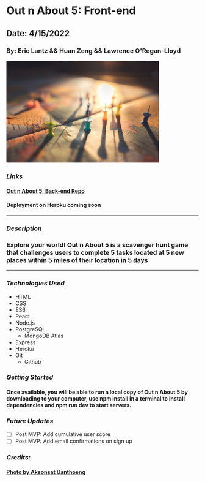 # Out n About 5: Front-end

## Date: 4/15/2022

### By: Eric Lantz && Huan Zeng && Lawrence O'Regan-Lloyd

<img src="https://github.com/LawrenceOL/out-n-about-5-front-end/blob/main/assets/pexels-aksonsat-uanthoeng-1078850.jpg?raw=true" alt="map" width="400"/>

### **_Links_**

#### [Out n About 5: Back-end Repo](https://github.com/LawrenceOL/out-n-about-5-back-end) 
#### Deployment on Heroku coming soon
---

### **_Description_**

### Explore your world! Out n About 5 is a scavenger hunt game that challenges users to complete 5 tasks located at 5 new places within 5 miles of their location in 5 days

---

### **_Technologies Used_**

- HTML
- CSS
- ES6
- React
- Node.js
- PostgreSQL
  - MongoDB Atlas
- Express
- Heroku
- Git
  - Github


### **_Getting Started_**

#### Once available, you will be able to run a local copy of Out n About 5 by downloading to your computer, use npm install in a terminal to install dependencies and npm run dev to start servers.

### **_Future Updates_**

- [ ] Post MVP: Add cumulative user score
- [ ] Post MVP: Add email confirmations on sign up

### **_Credits:_**

#### [Photo by Aksonsat Uanthoeng](https://www.pexels.com/photo/close-up-photo-of-assorted-color-of-push-pins-on-map-1078850/)




